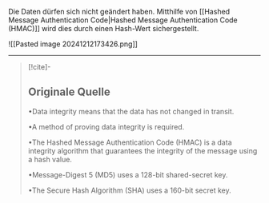 
Die Daten dürfen sich nicht geändert haben. Mitthilfe von [[Hashed Message Authentication Code|Hashed Message Authentication Code (HMAC)]] wird dies durch einen Hash-Wert sichergestellt.

![[Pasted image 20241212173426.png]]

---

> [!cite]-
> ## Originale Quelle
> •Data integrity means that the data has not changed in transit.
>
> •A method of proving data integrity is required.
>
> •The Hashed Message Authentication Code (HMAC) is a data integrity algorithm that guarantees the integrity of the message using a hash value.
>
> •Message-Digest 5 (MD5) uses a 128-bit shared-secret key.
>
> •The Secure Hash Algorithm (SHA) uses a 160-bit secret key.